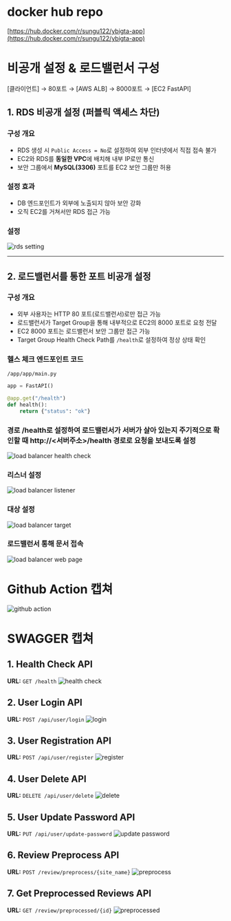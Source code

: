 
# docker hub repo
[https://hub.docker.com/r/sungu122/ybigta-app](https://hub.docker.com/r/sungu122/ybigta-app)

# 비공개 설정 & 로드밸런서 구성

[클라이언트] → 80포트 → [AWS ALB] → 8000포트 → [EC2 FastAPI]


## 1. RDS 비공개 설정 (퍼블릭 액세스 차단)

### 구성 개요
- RDS 생성 시 `Public Access = No`로 설정하여 외부 인터넷에서 직접 접속 불가
- EC2와 RDS를 **동일한 VPC**에 배치해 내부 IP로만 통신
- 보안 그룹에서 **MySQL(3306)** 포트를 EC2 보안 그룹만 허용

### 설정 효과
- DB 엔드포인트가 외부에 노출되지 않아 보안 강화
- 오직 EC2를 거쳐서만 RDS 접근 가능

### 설정

![rds setting](/aws/rds-setting.png)


---

## 2. 로드밸런서를 통한 포트 비공개 설정

### 구성 개요
- 외부 사용자는 HTTP 80 포트(로드밸런서)로만 접근 가능
- 로드밸런서가 Target Group을 통해 내부적으로 EC2의 8000 포트로 요청 전달
- EC2 8000 포트는 로드밸런서 보안 그룹만 접근 가능
- Target Group Health Check Path를 `/health`로 설정하여 정상 상태 확인

### 헬스 체크 엔드포인트 코드
`/app/app/main.py`
```python
app = FastAPI()

@app.get("/health")
def health():
    return {"status": "ok"}
```



### 경로 /health로 설정하여 로드밸런서가 서버가 살아 있는지 주기적으로 확인할 때 http://<서버주소>/health 경로로 요청을 보내도록 설정
![load balancer health check](/aws/loadbalancer-healthcheck.png)


### 리스너 설정
![load balancer listener](/aws/loadbalancer-listener.png)


### 대상 설정
![load balancer target](/aws/loadbalancer-target.png)

### 로드밸런서 통해 문서 접속
![load balancer web page](/aws/loadbalancer-web.png)


# Github Action 캡쳐
![github action](/aws/github_action.png)


# SWAGGER 캡쳐

## 1. Health Check API
**URL:** `GET /health`
![health check](/aws/health.png)

## 2. User Login API
**URL:** `POST /api/user/login`
![login](/aws/login.png)

## 3. User Registration API
**URL:** `POST /api/user/register`
![register](/aws/register.png)

## 4. User Delete API
**URL:** `DELETE /api/user/delete`
![delete](/aws/delete.png)

## 5. User Update Password API
**URL:** `PUT /api/user/update-password`
![update password](/aws/update-password.png)

## 6. Review Preprocess API
**URL:** `POST /review/preprocess/{site_name}`
![preprocess](/aws/preprocess.png)

## 7. Get Preprocessed Reviews API
**URL:** `GET /review/preprocessed/{id}`
![preprocessed](/aws/preprocessed.png)



